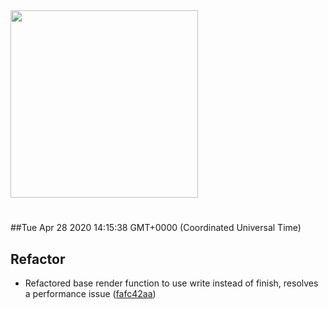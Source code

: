 <img width="300px" src="https://sickrage.ca/img/logo-stacked.png" />

# 

##Tue Apr 28 2020 14:15:38 GMT+0000 (Coordinated Universal Time)


## Refactor
  - Refactored base render function to use write instead of finish, resolves a performance issue
  ([fafc42aa](https://gitlab-ci-token:JMJZtYjB4PXJVVxxmaLP@git.sickrage.ca/SiCKRAGE/sickrage/commit/fafc42aa13ea71e31831e68a71391e66eed1995d))





